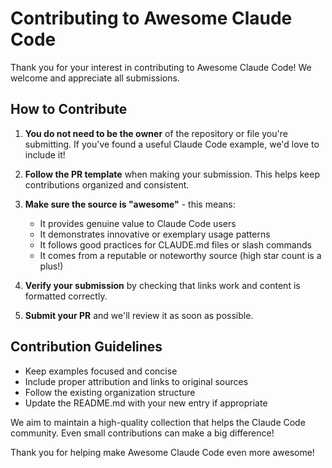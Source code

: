 # Contributing to Awesome Claude Code

Thank you for your interest in contributing to Awesome Claude Code! We welcome and appreciate all submissions.

## How to Contribute

1. **You do not need to be the owner** of the repository or file you're submitting. If you've found a useful Claude Code example, we'd love to include it!

2. **Follow the PR template** when making your submission. This helps keep contributions organized and consistent.

3. **Make sure the source is "awesome"** - this means:
   - It provides genuine value to Claude Code users
   - It demonstrates innovative or exemplary usage patterns
   - It follows good practices for CLAUDE.md files or slash commands
   - It comes from a reputable or noteworthy source (high star count is a plus!)

4. **Verify your submission** by checking that links work and content is formatted correctly.

5. **Submit your PR** and we'll review it as soon as possible.

## Contribution Guidelines

- Keep examples focused and concise
- Include proper attribution and links to original sources
- Follow the existing organization structure
- Update the README.md with your new entry if appropriate

We aim to maintain a high-quality collection that helps the Claude Code community. Even small contributions can make a big difference!

Thank you for helping make Awesome Claude Code even more awesome!